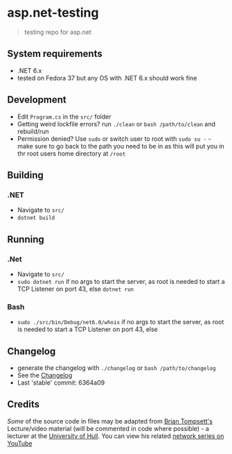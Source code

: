 # asp.net-testing

> testing repo for asp.net

## System requirements

- .NET 6.x
- tested on Fedora 37 but any OS with .NET 6.x should work fine

## Development

- Edit `Program.cs` in the `src/` folder
- Getting weird lockfile errors? run `./clean` or `bash /path/to/clean` and rebuild/run
- Permission denied? Use `sudo` or switch user to root with `sudo su -` - make sure to go back to the path you need to be in as this will put you in thr root users home directory at `/root`

## Building

### .NET

- Navigate to `src/`
- `dotnet build`

## Running

### .Net

- Navigate to `src/`
- `sudo dotnet run` if no args to start the server, as root is needed to start a TCP Listener on port 43, else `dotnet run`  
### Bash

- `sudo ./src/bin/Debug/net6.0/whois` if no args to start the server, as root is needed to start a TCP Listener on port 43, else



## Changelog

- generate the changelog with `./changelog` or `bash /path/to/changelog`
- See the [Changelog](/CHANGELOG.md)
- Last 'stable' commit: 6364a09

## Credits

*Some* of the source code in files may be adapted from [Brian Tompsett's](https://www.hull.ac.uk/staff-directory/brian-tompsett) Lecture/video material (will be commented in code where possible) - a lecturer at the [University of Hull](https://hull.ac.uk). You can view his related [network series on YouTube](https://www.youtube.com/watch?v=4722rb-VSag&list=PL3czsVugafjPqF4dO2vQY8EPRp3mfd_4u)